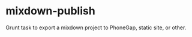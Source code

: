 mixdown-publish
===============

Grunt task to export a mixdown project to PhoneGap, static site, or other.